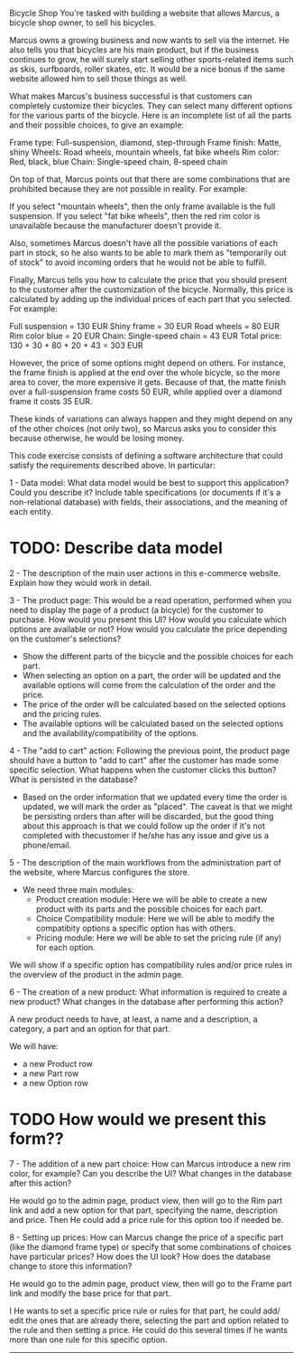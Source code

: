 Bicycle Shop
You're tasked with building a website that allows Marcus, a bicycle shop owner, to sell his bicycles.



Marcus owns a growing business and now wants to sell via the internet. He also tells you that bicycles are his main product, but if the business continues to grow, he will surely start selling other sports-related items such as skis, surfboards, roller skates, etc. It would be a nice bonus if the same website allowed him to sell those things as well.



What makes Marcus's business successful is that customers can completely customize their bicycles. They can select many different options for the various parts of the bicycle. Here is an incomplete list of all the parts and their possible choices, to give an example:

Frame type: Full-suspension, diamond, step-through
Frame finish: Matte, shiny
Wheels: Road wheels, mountain wheels, fat bike wheels
Rim color: Red, black, blue
Chain: Single-speed chain, 8-speed chain


On top of that, Marcus points out that there are some combinations that are prohibited because they are not possible in reality. For example:

If you select "mountain wheels", then the only frame available is the full suspension.
If you select "fat bike wheels", then the red rim color is unavailable because the manufacturer doesn't provide it.


Also, sometimes Marcus doesn't have all the possible variations of each part in stock, so he also wants to be able to mark them as "temporarily out of stock" to avoid incoming orders that he would not be able to fulfill.



Finally, Marcus tells you how to calculate the price that you should present to the customer after the customization of the bicycle. Normally, this price is calculated by adding up the individual prices of each part that you selected. For example:

Full suspension = 130 EUR
Shiny frame = 30 EUR
Road wheels = 80 EUR
Rim color blue = 20 EUR
Chain: Single-speed chain = 43 EUR
Total price: 130 + 30 + 80 + 20 + 43 = 303 EUR

However, the price of some options might depend on others. For instance, the frame finish is applied at the end over the whole bicycle, so the more area to cover, the more expensive it gets. Because of that, the matte finish over a full-suspension frame costs 50 EUR, while applied over a diamond frame it costs 35 EUR.



These kinds of variations can always happen and they might depend on any of the other choices (not only two), so Marcus asks you to consider this because otherwise, he would be losing money.



This code exercise consists of defining a software architecture that could satisfy the requirements described above. In particular:

1 - Data model: What data model would be best to support this application? Could you describe it? Include table specifications (or documents if it's a non-relational database) with fields, their associations, and the meaning of each entity.

# TODO: Describe data model

2 - The description of the main user actions in this e-commerce website. Explain how they would work in detail.

3 - The product page: This would be a read operation, performed when you need to display the page of a product (a bicycle) for the customer to purchase. How would you present this UI? How would you calculate which options are available or not? How would you calculate the price depending on the customer's selections?

- Show the different parts of the bicycle and the possible choices for each part.
- When selecting an option on a part, the order will be updated and the available options will come from the calculation of the order and the price.
- The price of the order will be calculated based on the selected options and the pricing rules.
- The available options will be calculated based on the selected options and the availability/compatibility of the options.

4 - The "add to cart" action: Following the previous point, the product page should have a button to "add to cart" after the customer has made some specific selection. What happens when the customer clicks this button? What is persisted in the database?


- Based on the order information that we updated every time the order is updated, we will mark the order as "placed". The caveat is that we might be persisting orders than after will be discarded, but the good thing about this approach is that we could follow up the order if it's not completed with thecustomer if he/she has any issue and give us a phone/email.


5 - The description of the main workflows from the administration part of the website, where Marcus configures the store.

- We need three main modules:
  - Product creation module: Here we will be able to create a new product with its parts and the possible choices for each part.
  - Choice Compatibility module: Here we will be able to modify the compatibity options a specific option has with others.
  - Pricing module: Here we will be able to set the pricing rule (if any) for each option.

We will show if a specific option has compatibility rules and/or price rules in the overview of the product in the admin page.

6 - The creation of a new product: What information is required to create a new product? What changes in the database after performing this action?

A new product needs to have, at least, a name and a description, a category, a part and an option for that part.

We will have:

- a new Product row
- a new Part row
- a new Option row

# TODO How would we present this form??


7 - The addition of a new part choice: How can Marcus introduce a new rim color, for example? Can you describe the UI? What changes in the database after this action?

He would go to the admin page, product view, then will go to the Rim part link and add a new option for that part, specifying the name, description and price. Then He could add a price rule for this option too if needed be.

8 - Setting up prices: How can Marcus change the price of a specific part (like the diamond frame type) or specify that some combinations of choices have particular prices? How does the UI look? How does the database change to store this information?

He would go to the admin page, product view, then will go to the Frame part link and modify the base price for that part.

I He wants to set a specific price rule or rules for that part, he could add/ edit the ones that are already there, selecting the part and option related to the rule and then setting a price. He could do this several times if he wants more than one rule for this specific option.

---
